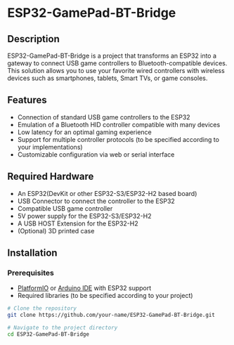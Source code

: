 # ESP32-GamePad-BT-Bridge 
## Description
ESP32-GamePad-BT-Bridge is a project that transforms an ESP32 into a gateway to connect USB game controllers to Bluetooth-compatible devices. This solution allows you to use your favorite wired controllers with wireless devices such as smartphones, tablets, Smart TVs, or game consoles.

## Features
- Connection of standard USB game controllers to the ESP32
- Emulation of a Bluetooth HID controller compatible with many devices
- Low latency for an optimal gaming experience
- Support for multiple controller protocols (to be specified according to your implementations)
- Customizable configuration via web or serial interface

## Required Hardware
- An ESP32(DevKit or other ESP32-S3/ESP32-H2 based board)
- USB Connector to connect the controller to the ESP32
- Compatible USB game controller
- 5V power supply for the  ESP32-S3/ESP32-H2
- A USB HOST Extension for the ESP32-H2
- (Optional) 3D printed case
## Installation

### Prerequisites
- [PlatformIO](https://platformio.org/) or [Arduino IDE](https://www.arduino.cc/en/software) with ESP32 support
- Required libraries (to be specified according to your project)
```bash
# Clone the repository
git clone https://github.com/your-name/ESP32-GamePad-BT-Bridge.git

# Navigate to the project directory
cd ESP32-GamePad-BT-Bridge
